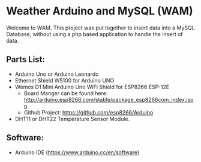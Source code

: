 # Weather Arduino and MySQL (WAM)

Welcome to WAM. This project was put together to insert data into a MySQL Database,
without using a php based application to handle the insert of data.

## Parts List:
  - Arduino Uno or Arduino Leonardo
  - Ethernet Shield W5100 for Arduino UNO
  - Wemos D1 Mini Arduino Uno WiFi Shield for ESP8266 ESP-12E
      - Board Manger can be found here: http://arduino.esp8266.com/stable/package_esp8266com_index.json
      - Github Project: https://github.com/esp8266/Arduino
  - DHT11 or DHT22 Temperature Sensor Module.

## Software:
  - Arduino IDE (https://www.arduino.cc/en/software)
